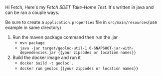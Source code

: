 Hi Fetch,
Here's my _Fetch SDET Take-Home Test_.  It's written in java and can be ran a couple ways.

Be sure to create a `application.properties` file in `src/main/resources`(use example in same directory) 

1. Run the maven package command then run the .jar
   * `mvn package`
   * `java -jar target/geoloc-util-1.0-SNAPSHOT-jar-with-dependencies.jar {{your zipcodes or location names}}`
2. Build the docker image and run it
   * `docker build -t geoloc .`
   * `docker run geoloc {{your zipcodes or location names}}`
